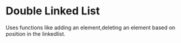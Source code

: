 # Double Linked List  
Uses functions like adding an element,deleting an element based on position in the linkedlist.
